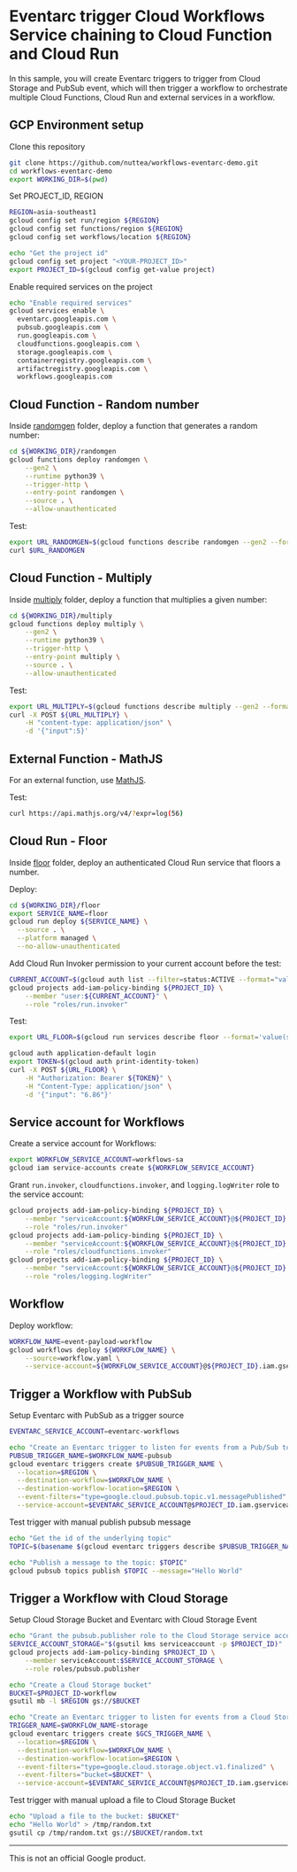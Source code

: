 # Eventarc trigger Cloud Workflows Service chaining to Cloud Function and Cloud Run

In this sample, you will create Eventarc triggers to trigger from Cloud Storage and PubSub event, which will then trigger a workflow to orchestrate multiple Cloud Functions, Cloud Run and external services in a workflow.

## GCP Environment setup

Clone this repository

```sh
git clone https://github.com/nuttea/workflows-eventarc-demo.git
cd workflows-eventarc-demo
export WORKING_DIR=$(pwd)
```

Set PROJECT_ID, REGION

```sh
REGION=asia-southeast1
gcloud config set run/region ${REGION}
gcloud config set functions/region ${REGION}
gcloud config set workflows/location ${REGION}

echo "Get the project id"
gcloud config set project "<YOUR-PROJECT_ID>"
export PROJECT_ID=$(gcloud config get-value project)
```

Enable required services on the project

```sh
echo "Enable required services"
gcloud services enable \
  eventarc.googleapis.com \
  pubsub.googleapis.com \
  run.googleapis.com \
  cloudfunctions.googleapis.com \
  storage.googleapis.com \
  containerregistry.googleapis.com \
  artifactregistry.googleapis.com \
  workflows.googleapis.com
```

## Cloud Function - Random number

Inside [randomgen](randomgen) folder, deploy a function that generates a random number:

```sh
cd ${WORKING_DIR}/randomgen
gcloud functions deploy randomgen \
    --gen2 \
    --runtime python39 \
    --trigger-http \
    --entry-point randomgen \
    --source . \
    --allow-unauthenticated
```

Test:

```sh
export URL_RANDOMGEN=$(gcloud functions describe randomgen --gen2 --format='value(serviceConfig.uri)')
curl $URL_RANDOMGEN
```

## Cloud Function - Multiply

Inside [multiply](multiply) folder, deploy a function that multiplies a given number:

```sh
cd ${WORKING_DIR}/multiply
gcloud functions deploy multiply \
    --gen2 \
    --runtime python39 \
    --trigger-http \
    --entry-point multiply \
    --source . \
    --allow-unauthenticated
```

Test:

```sh
export URL_MULTIPLY=$(gcloud functions describe multiply --gen2 --format='value(serviceConfig.uri)')
curl -X POST ${URL_MULTIPLY} \
    -H "content-type: application/json" \
    -d '{"input":5}'
```

## External Function - MathJS

For an external function, use [MathJS](https://api.mathjs.org/).

Test:

```sh
curl https://api.mathjs.org/v4/?expr=log(56)
```

## Cloud Run - Floor

Inside [floor](floor) folder, deploy an authenticated Cloud Run service that floors a number.

Deploy:

```sh
cd ${WORKING_DIR}/floor
export SERVICE_NAME=floor
gcloud run deploy ${SERVICE_NAME} \
  --source . \
  --platform managed \
  --no-allow-unauthenticated
```

Add Cloud Run Invoker permission to your current account before the test:

```sh
CURRENT_ACCOUNT=$(gcloud auth list --filter=status:ACTIVE --format="value(account)")
gcloud projects add-iam-policy-binding ${PROJECT_ID} \
    --member "user:${CURRENT_ACCOUNT}" \
    --role "roles/run.invoker"
```

Test:

```sh
export URL_FLOOR=$(gcloud run services describe floor --format='value(status.url)')

gcloud auth application-default login
export TOKEN=$(gcloud auth print-identity-token)
curl -X POST ${URL_FLOOR} \
    -H "Authorization: Bearer ${TOKEN}" \
    -H "Content-Type: application/json" \
    -d '{"input": "6.86"}'
```

## Service account for Workflows

Create a service account for Workflows:

```sh
export WORKFLOW_SERVICE_ACCOUNT=workflows-sa
gcloud iam service-accounts create ${WORKFLOW_SERVICE_ACCOUNT}
```

Grant `run.invoker`, `cloudfunctions.invoker`, and `logging.logWriter` role to the service account:

```sh
gcloud projects add-iam-policy-binding ${PROJECT_ID} \
    --member "serviceAccount:${WORKFLOW_SERVICE_ACCOUNT}@${PROJECT_ID}.iam.gserviceaccount.com" \
    --role "roles/run.invoker"
gcloud projects add-iam-policy-binding ${PROJECT_ID} \
    --member "serviceAccount:${WORKFLOW_SERVICE_ACCOUNT}@${PROJECT_ID}.iam.gserviceaccount.com" \
    --role "roles/cloudfunctions.invoker"
gcloud projects add-iam-policy-binding ${PROJECT_ID} \
    --member "serviceAccount:${WORKFLOW_SERVICE_ACCOUNT}@${PROJECT_ID}.iam.gserviceaccount.com" \
    --role "roles/logging.logWriter"
```

## Workflow

Deploy workflow:

```sh
WORKFLOW_NAME=event-payload-workflow
gcloud workflows deploy ${WORKFLOW_NAME} \
    --source=workflow.yaml \
    --service-account=${WORKFLOW_SERVICE_ACCOUNT}@${PROJECT_ID}.iam.gserviceaccount.com
```

## Trigger a Workflow with PubSub

Setup Eventarc with PubSub as a trigger source

```sh
EVENTARC_SERVICE_ACCOUNT=eventarc-workflows

echo "Create an Eventarc trigger to listen for events from a Pub/Sub topic and route to $WORKFLOW_NAME workflow"
PUBSUB_TRIGGER_NAME=$WORKFLOW_NAME-pubsub
gcloud eventarc triggers create $PUBSUB_TRIGGER_NAME \
  --location=$REGION \
  --destination-workflow=$WORKFLOW_NAME \
  --destination-workflow-location=$REGION \
  --event-filters="type=google.cloud.pubsub.topic.v1.messagePublished" \
  --service-account=$EVENTARC_SERVICE_ACCOUNT@$PROJECT_ID.iam.gserviceaccount.com
```

Test trigger with manual publish pubsub message

```sh
echo "Get the id of the underlying topic"
TOPIC=$(basename $(gcloud eventarc triggers describe $PUBSUB_TRIGGER_NAME --format='value(transport.pubsub.topic)' --location=$REGION))

echo "Publish a message to the topic: $TOPIC"
gcloud pubsub topics publish $TOPIC --message="Hello World"
```

## Trigger a Workflow with Cloud Storage

Setup Cloud Storage Bucket and Eventarc with Cloud Storage Event

```sh
echo "Grant the pubsub.publisher role to the Cloud Storage service account needed for Eventarc's Cloud Storage trigger"
SERVICE_ACCOUNT_STORAGE="$(gsutil kms serviceaccount -p $PROJECT_ID)"
gcloud projects add-iam-policy-binding $PROJECT_ID \
    --member serviceAccount:$SERVICE_ACCOUNT_STORAGE \
    --role roles/pubsub.publisher

echo "Create a Cloud Storage bucket"
BUCKET=$PROJECT_ID-workflow
gsutil mb -l $REGION gs://$BUCKET

echo "Create an Eventarc trigger to listen for events from a Cloud Storage bucket and route to $WORKFLOW_NAME workflow"
TRIGGER_NAME=$WORKFLOW_NAME-storage
gcloud eventarc triggers create $GCS_TRIGGER_NAME \
  --location=$REGION \
  --destination-workflow=$WORKFLOW_NAME \
  --destination-workflow-location=$REGION \
  --event-filters="type=google.cloud.storage.object.v1.finalized" \
  --event-filters="bucket=$BUCKET" \
  --service-account=$EVENTARC_SERVICE_ACCOUNT@$PROJECT_ID.iam.gserviceaccount.com
```

Test trigger with manual upload a file to Cloud Storage Bucket

```sh
echo "Upload a file to the bucket: $BUCKET"
echo "Hello World" > /tmp/random.txt
gsutil cp /tmp/random.txt gs://$BUCKET/random.txt
```

-------

This is not an official Google product.